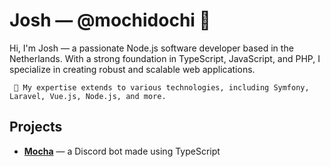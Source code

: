 # Josh &mdash; @mochidochi 📌

Hi, I'm Josh &mdash; a passionate Node.js software developer based in the Netherlands. With a strong foundation in TypeScript, JavaScript, and PHP, I specialize in creating robust and scalable web applications. 


     🌱 My expertise extends to various technologies, including Symfony, Laravel, Vue.js, Node.js, and more. 

## Projects

- **[Mocha](https://github.com/mochidochi/Chocolate)** &mdash; a Discord bot made using TypeScript
